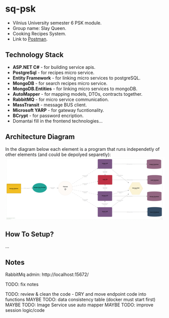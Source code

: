 # sq-psk
- Vilnius University semester 6 PSK module.
- Group name: Slay Queen.
- Cooking Recipes System.
- Link to [Postman](https://www.postman.com/interstellar-eclipse-269289/workspace/sq-psk-api/collection/32090015-df2d5e2a-51df-4b1a-a5cd-8506c9137c63?action=share&creator=32090015).


## Technology Stack

- **ASP.NET C#** - for building service apis.
- **PostgreSql** - for recipes micro service.
- **Entity Framework** - for linking micro services to postgreSQL.
- **MongoDB** - for search recipes micro service.
- **MongoDB.Entities** - for linking micro services to mongoDB.
- **AutoMapper** - for mapping models, DTOs, contracts together.
- **RabbitMQ** - for micro service communication.
- **MassTransit** - message BUS client.
- **Microsoft YARP** - for gateway fucntionality.
- **BCrypt** - for password encription.
- Domantai fill in the frontend technologies...

## Architecture Diagram
In the diagram below each element is a program that runs independetly of other elements (and could be depolyed separetly):
![Architecture Diagram](arch-diagram.png)


## How To Setup?
...

## Notes
RabbitMq admin: http://localhost:15672/

TODO: fix notes

TODO: review & clean the code - DRY and move endpoint code into functions
MAYBE TODO: data consistency table (docker must start first)
MAYBE TODO: Image Service use auto mapper
MAYBE TODO: improve session logic/code
